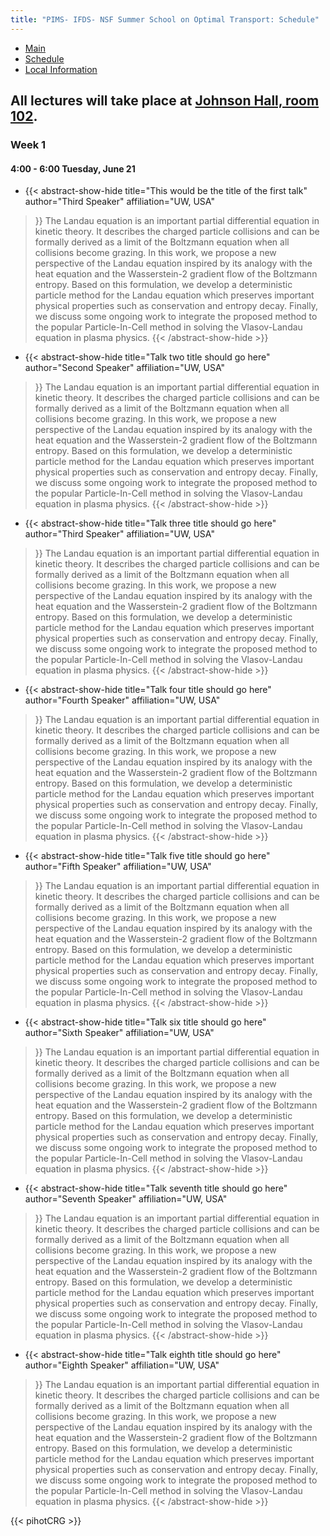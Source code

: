```yaml
---
title: "PIMS- IFDS- NSF Summer School on Optimal Transport: Schedule"
---
```


<ul class="nav nav-pills">
  <li class="nav-item">
    <a class="nav-link" aria-current="page" href="../">Main</a>
  </li>
  <li class="nav-item">
    <a class="nav-link active" href="#">Schedule</a>
  </li>
  <li class="nav-item">
    <a class="nav-link" href="../localinfo">Local Information</a>
  </li>
</ul>


## All lectures will take place at [Johnson Hall, room 102](http://uw.edu/maps/?jhn).

### Week 1

#### **4:00 - 6:00** Tuesday, June 21
* {{< abstract-show-hide
  title="This would be the title of the first talk"
  author="Third Speaker"
  affiliation="UW, USA"
>}}
The Landau equation is an important partial differential equation in kinetic
theory. It describes the charged particle collisions and can be formally derived
as a limit of the Boltzmann equation when all collisions become grazing. In this
work, we propose a new perspective of the Landau equation inspired by its
analogy with the heat equation and the Wasserstein-2 gradient flow of the
Boltzmann entropy. Based on this formulation, we develop a deterministic
particle method for the Landau equation which preserves important physical
properties such as conservation and entropy decay. Finally, we discuss some
ongoing work to integrate the proposed method to the popular Particle-In-Cell
method in solving the Vlasov-Landau equation in plasma physics.
{{< /abstract-show-hide >}}  

* {{< abstract-show-hide
  title="Talk two title should go here"
  author="Second Speaker"
  affiliation="UW, USA"
>}}
The Landau equation is an important partial differential equation in kinetic
theory. It describes the charged particle collisions and can be formally derived
as a limit of the Boltzmann equation when all collisions become grazing. In this
work, we propose a new perspective of the Landau equation inspired by its
analogy with the heat equation and the Wasserstein-2 gradient flow of the
Boltzmann entropy. Based on this formulation, we develop a deterministic
particle method for the Landau equation which preserves important physical
properties such as conservation and entropy decay. Finally, we discuss some
ongoing work to integrate the proposed method to the popular Particle-In-Cell
method in solving the Vlasov-Landau equation in plasma physics.
{{< /abstract-show-hide >}}

* {{< abstract-show-hide
  title="Talk three title should go here"
  author="Third Speaker"
  affiliation="UW, USA"
>}}
The Landau equation is an important partial differential equation in kinetic
theory. It describes the charged particle collisions and can be formally derived
as a limit of the Boltzmann equation when all collisions become grazing. In this
work, we propose a new perspective of the Landau equation inspired by its
analogy with the heat equation and the Wasserstein-2 gradient flow of the
Boltzmann entropy. Based on this formulation, we develop a deterministic
particle method for the Landau equation which preserves important physical
properties such as conservation and entropy decay. Finally, we discuss some
ongoing work to integrate the proposed method to the popular Particle-In-Cell
method in solving the Vlasov-Landau equation in plasma physics.
{{< /abstract-show-hide >}}

* {{< abstract-show-hide
  title="Talk four title should go here"
  author="Fourth Speaker"
  affiliation="UW, USA"
>}}
The Landau equation is an important partial differential equation in kinetic
theory. It describes the charged particle collisions and can be formally derived
as a limit of the Boltzmann equation when all collisions become grazing. In this
work, we propose a new perspective of the Landau equation inspired by its
analogy with the heat equation and the Wasserstein-2 gradient flow of the
Boltzmann entropy. Based on this formulation, we develop a deterministic
particle method for the Landau equation which preserves important physical
properties such as conservation and entropy decay. Finally, we discuss some
ongoing work to integrate the proposed method to the popular Particle-In-Cell
method in solving the Vlasov-Landau equation in plasma physics.
{{< /abstract-show-hide >}}

* {{< abstract-show-hide
  title="Talk five title should go here"
  author="Fifth Speaker"
  affiliation="UW, USA"
>}}
The Landau equation is an important partial differential equation in kinetic
theory. It describes the charged particle collisions and can be formally derived
as a limit of the Boltzmann equation when all collisions become grazing. In this
work, we propose a new perspective of the Landau equation inspired by its
analogy with the heat equation and the Wasserstein-2 gradient flow of the
Boltzmann entropy. Based on this formulation, we develop a deterministic
particle method for the Landau equation which preserves important physical
properties such as conservation and entropy decay. Finally, we discuss some
ongoing work to integrate the proposed method to the popular Particle-In-Cell
method in solving the Vlasov-Landau equation in plasma physics.
{{< /abstract-show-hide >}}

* {{< abstract-show-hide
  title="Talk six title should go here"
  author="Sixth Speaker"
  affiliation="UW, USA"
>}}
The Landau equation is an important partial differential equation in kinetic
theory. It describes the charged particle collisions and can be formally derived
as a limit of the Boltzmann equation when all collisions become grazing. In this
work, we propose a new perspective of the Landau equation inspired by its
analogy with the heat equation and the Wasserstein-2 gradient flow of the
Boltzmann entropy. Based on this formulation, we develop a deterministic
particle method for the Landau equation which preserves important physical
properties such as conservation and entropy decay. Finally, we discuss some
ongoing work to integrate the proposed method to the popular Particle-In-Cell
method in solving the Vlasov-Landau equation in plasma physics.
{{< /abstract-show-hide >}}

* {{< abstract-show-hide
  title="Talk seventh title should go here"
  author="Seventh Speaker"
  affiliation="UW, USA"
>}}
The Landau equation is an important partial differential equation in kinetic
theory. It describes the charged particle collisions and can be formally derived
as a limit of the Boltzmann equation when all collisions become grazing. In this
work, we propose a new perspective of the Landau equation inspired by its
analogy with the heat equation and the Wasserstein-2 gradient flow of the
Boltzmann entropy. Based on this formulation, we develop a deterministic
particle method for the Landau equation which preserves important physical
properties such as conservation and entropy decay. Finally, we discuss some
ongoing work to integrate the proposed method to the popular Particle-In-Cell
method in solving the Vlasov-Landau equation in plasma physics.
{{< /abstract-show-hide >}}

* {{< abstract-show-hide
  title="Talk eighth title should go here"
  author="Eighth Speaker"
  affiliation="UW, USA"
>}}
The Landau equation is an important partial differential equation in kinetic
theory. It describes the charged particle collisions and can be formally derived
as a limit of the Boltzmann equation when all collisions become grazing. In this
work, we propose a new perspective of the Landau equation inspired by its
analogy with the heat equation and the Wasserstein-2 gradient flow of the
Boltzmann entropy. Based on this formulation, we develop a deterministic
particle method for the Landau equation which preserves important physical
properties such as conservation and entropy decay. Finally, we discuss some
ongoing work to integrate the proposed method to the popular Particle-In-Cell
method in solving the Vlasov-Landau equation in plasma physics.
{{< /abstract-show-hide >}}


{{< pihotCRG >}}
